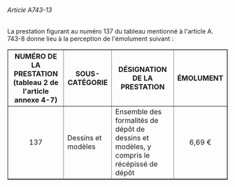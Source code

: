 ###### Article A743-13

La prestation figurant au numéro 137 du tableau mentionné à l'article A. 743-8 donne lieu à la perception de l'émolument suivant :

<table border="1"><tbody>
 <tr>
  <th>NUMÉRO DE LA PRESTATION
(tableau 2 de l'article annexe 4-7)</th>
  <th>SOUS-CATÉGORIE</th>
  <th>DÉSIGNATION DE LA PRESTATION</th>
  <th>ÉMOLUMENT</th>
 </tr>
 <tr>
  <td align="center">137</td>
  <td>Dessins et modèles</td>
  <td>Ensemble des formalités de dépôt de dessins et modèles, y compris le récépissé de dépôt</td>
  <td align="center">6,69 €</td>
 </tr>
</tbody></table>

